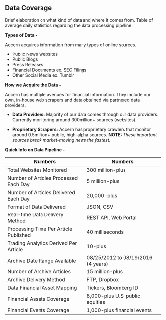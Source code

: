 ## Data Coverage
Brief elaboration on what kind of data and where it comes from.
Table of average daily statistics regarding the data processing pipeline.

**Types of Data -**

Accern acquires information from many types of online sources.

* Public News Websites
* Public Blogs
* Press Releases
* Financial Documents ex. SEC Filings
* Other Social Media ex. Tumblr

**How we Acquire the Data -**

Accern has multiple avenues for financial information.
They include our own, in-house web scrapers and data obtained via partnered data providers.

* **Data Providers:**
Majority of our data comes through our data providers.
Currently monitoring around 300million+ sources (websites).

* **Proprietary Scrapers:**
Accern has proprietary crawlers that monitor around 0.5million+ public, high-alpha sources.
**NOTE:** *These important sources break market-moving news the fastest.*

**Quick Info on Data Pipeline -**

Numbers | Numbers
-----------|-----------
Total Websites Monitored | 300 million-plus
Number of Articles Processed Each Day | 5 million-plus
Number of Articles Delivered Each Day | 20,000-plus
Format of Data Delivered | JSON, CSV
Real-time Data Delivery Method | REST API, Web Portal
Processing Time Per Article Published | 40 milliseconds
Trading Analytics Derived Per Article | 10-plus
Archive Date Range Available | 08/25/2012 to 08/19/2016 (4 years)
Number of Archive Articles | 15 million-plus
Archive Delivery Method | FTP, Dropbox
Data Financial Asset Mapping | Tickers, Bloomberg ID
Financial Assets Coverage | 8,000-plus U.S. public equities
Financial Events Coverage | 1,000-plus financial events
